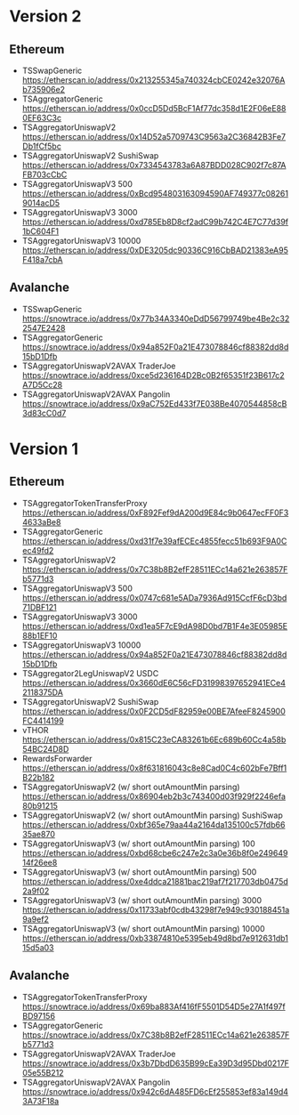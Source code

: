 # Version 2

## Ethereum

- TSSwapGeneric https://etherscan.io/address/0x213255345a740324cbCE0242e32076Ab735906e2
- TSAggregatorGeneric https://etherscan.io/address/0x0ccD5Dd5BcF1Af77dc358d1E2F06eE880EF63C3c
- TSAggregatorUniswapV2 https://etherscan.io/address/0x14D52a5709743C9563a2C36842B3Fe7Db1fCf5bc
- TSAggregatorUniswapV2 SushiSwap https://etherscan.io/address/0x7334543783a6A87BDD028C902f7c87AFB703cCbC
- TSAggregatorUniswapV3 500 https://etherscan.io/address/0xBcd954803163094590AF749377c082619014acD5
- TSAggregatorUniswapV3 3000 https://etherscan.io/address/0xd785Eb8D8cf2adC99b742C4E7C77d39f1bC604F1
- TSAggregatorUniswapV3 10000 https://etherscan.io/address/0xDE3205dc90336C916CbBAD21383eA95F418a7cbA

## Avalanche

- TSSwapGeneric https://snowtrace.io/address/0x77b34A3340eDdD56799749be4Be2c322547E2428
- TSAggregatorGeneric https://snowtrace.io/address/0x94a852F0a21E473078846cf88382dd8d15bD1Dfb
- TSAggregatorUniswapV2AVAX TraderJoe https://snowtrace.io/address/0xce5d236164D2Bc0B2f65351f23B617c2A7D5Cc28
- TSAggregatorUniswapV2AVAX Pangolin https://snowtrace.io/address/0x9aC752Ed433f7E038Be4070544858cB3d83cC0d7

# Version 1

## Ethereum

- TSAggregatorTokenTransferProxy https://etherscan.io/address/0xF892Fef9dA200d9E84c9b0647ecFF0F34633aBe8
- TSAggregatorGeneric https://etherscan.io/address/0xd31f7e39afECEc4855fecc51b693F9A0Cec49fd2
- TSAggregatorUniswapV2 https://etherscan.io/address/0x7C38b8B2efF28511ECc14a621e263857Fb5771d3
- TSAggregatorUniswapV3 500 https://etherscan.io/address/0x0747c681e5ADa7936Ad915CcfF6cD3bd71DBF121
- TSAggregatorUniswapV3 3000 https://etherscan.io/address/0xd1ea5F7cE9dA98D0bd7B1F4e3E05985E88b1EF10
- TSAggregatorUniswapV3 10000 https://etherscan.io/address/0x94a852F0a21E473078846cf88382dd8d15bD1Dfb
- TSAggregator2LegUniswapV2 USDC https://etherscan.io/address/0x3660dE6C56cFD31998397652941ECe42118375DA
- TSAggregatorUniswapV2 SushiSwap https://etherscan.io/address/0x0F2CD5dF82959e00BE7AfeeF8245900FC4414199
- vTHOR https://etherscan.io/address/0x815C23eCA83261b6Ec689b60Cc4a58b54BC24D8D
- RewardsForwarder https://etherscan.io/address/0x8f631816043c8e8Cad0C4c602bFe7Bff1B22b182
- TSAggregatorUniswapV2 (w/ short outAmountMin parsing) https://etherscan.io/address/0x86904eb2b3c743400d03f929f2246efa80b91215
- TSAggregatorUniswapV2 (w/ short outAmountMin parsing) SushiSwap https://etherscan.io/address/0xbf365e79aa44a2164da135100c57fdb6635ae870
- TSAggregatorUniswapV3 (w/ short outAmountMin parsing) 100 https://etherscan.io/address/0xbd68cbe6c247e2c3a0e36b8f0e24964914f26ee8
- TSAggregatorUniswapV3 (w/ short outAmountMin parsing) 500 https://etherscan.io/address/0xe4ddca21881bac219af7f217703db0475d2a9f02
- TSAggregatorUniswapV3 (w/ short outAmountMin parsing) 3000 https://etherscan.io/address/0x11733abf0cdb43298f7e949c930188451a9a9ef2
- TSAggregatorUniswapV3 (w/ short outAmountMin parsing) 10000 https://etherscan.io/address/0xb33874810e5395eb49d8bd7e912631db115d5a03

## Avalanche

- TSAggregatorTokenTransferProxy https://snowtrace.io/address/0x69ba883Af416fF5501D54D5e27A1f497fBD97156
- TSAggregatorGeneric https://snowtrace.io/address/0x7C38b8B2efF28511ECc14a621e263857Fb5771d3
- TSAggregatorUniswapV2AVAX TraderJoe https://snowtrace.io/address/0x3b7DbdD635B99cEa39D3d95Dbd0217F05e55B212
- TSAggregatorUniswapV2AVAX Pangolin https://snowtrace.io/address/0x942c6dA485FD6cEf255853ef83a149d43A73F18a
